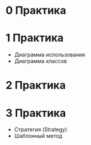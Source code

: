 # 0 Практика

# 1 Практика
* Диаграмма использования
* Диаграмма классов
# 2 Практика

# 3 Практика
* Стратегия (Strategy)
* Шаблонный метод
